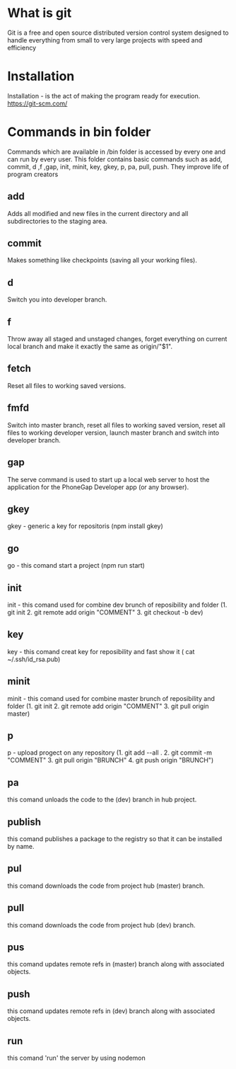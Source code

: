 # What is git
Git is a free and open source distributed version control system designed to handle everything from small to very large projects with speed and efficiency
# Installation
Installation - is the act of making the program ready for execution. https://git-scm.com/ 
# Commands in bin folder
Commands which are available in /bin folder is accessed by every one and can run by every user. This folder contains basic commands such as add, commit, d ,f ,gap, init, minit, key, gkey, p, pa, pull, push. They improve life of program creators 
## add
Adds all modified and new files in the current directory and all subdirectories to the staging area.
## commit
Makes something like checkpoints (saving all your working files).
## d
Switch you into developer branch.
## f
Throw away all staged and unstaged changes, forget everything on current local branch and make it exactly the same as origin/"$1".
## fetch
Reset all files to working saved versions.
## fmfd
Switch into master branch, reset all files to working saved version, reset all files to working developer version, launch master branch and switch into developer branch.
## gap
The serve command is used to start up a local web server to host the application for the PhoneGap Developer app (or any browser).
## gkey
gkey - generic a key for repositoris (npm install gkey)
## go
go - this comand start a project (npm run start)
## init
init - this comand used for combine dev brunch of reposibility and folder (1. git init 2. git remote add origin "COMMENT" 3. git checkout -b dev)
## key
key - this comand creat key for reposibility and fast show it ( cat ~/.ssh/id_rsa.pub)
## minit
minit - this comand used for combine master brunch of reposibility and folder (1. git init 2. git remote add origin "COMMENT" 3. git pull origin master)
## p
p - upload progect on any repository (1. git add --all . 2. git commit -m "COMMENT" 3. git pull origin "BRUNCH" 4. git push origin "BRUNCH")
## pa
this comand unloads the code to the (dev) branch in hub project.
## publish
this comand publishes a package to the registry so that it can be installed by name.
## pul
this comand downloads the code from project hub (master) branch.
## pull
this comand downloads the code from project hub (dev) branch.
## pus
this comand updates remote refs in (master) branch along with associated objects.
## push
this comand updates remote refs in (dev) branch along with associated objects.
## run
this comand 'run' the server by using nodemon
